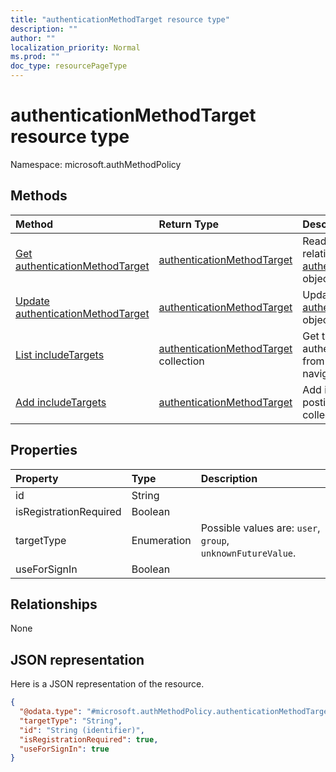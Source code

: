 ```yaml
---
title: "authenticationMethodTarget resource type"
description: ""
author: ""
localization_priority: Normal
ms.prod: ""
doc_type: resourcePageType
---
```


# authenticationMethodTarget resource type


Namespace: microsoft.authMethodPolicy



## Methods
|Method|Return Type|Description|
|:---|:---|:---|
|[Get authenticationMethodTarget](../api/microsoft.authmethodpolicy-authenticationmethodtarget-get.md)|[authenticationMethodTarget](../resources/microsoft.authmethodpolicy-authenticationmethodtarget.md)|Read properties and relationships of the [authenticationMethodTarget](../resources/microsoft.authmethodpolicy-authenticationmethodtarget.md) object.|
|[Update authenticationMethodTarget](../api/microsoft.authmethodpolicy-authenticationmethodtarget-update.md)|[authenticationMethodTarget](../resources/microsoft.authmethodpolicy-authenticationmethodtarget.md)|Update the properties of a [authenticationMethodTarget](../resources/microsoft.authmethodpolicy-authenticationmethodtarget.md) object.|
|[List includeTargets](../api/microsoft.authmethodpolicy-authenticationmethodconfiguration-list-includetargets.md)|[authenticationMethodTarget](../resources/microsoft.authmethodpolicy-authenticationmethodtarget.md) collection|Get the authenticationMethodTargets from the includeTargets navigation property.|
|[Add includeTargets](../api/microsoft.authmethodpolicy-authenticationmethodconfiguration-post-includetargets.md)|[authenticationMethodTarget](../resources/microsoft.authmethodpolicy-authenticationmethodtarget.md)|Add includeTargets by posting to the includeTargets collection.|

## Properties
|Property|Type|Description|
|:---|:---|:---|
|id|String||
|isRegistrationRequired|Boolean||
|targetType|Enumeration| Possible values are: `user`, `group`, `unknownFutureValue`.|
|useForSignIn|Boolean||

## Relationships
None

## JSON representation
Here is a JSON representation of the resource.
<!-- {
  "blockType": "resource",
  "keyProperty": "id",
  "@odata.type": "microsoft.authMethodPolicy.authenticationMethodTarget",
  "baseType": "",
  "openType": false
}
-->
``` json
{
  "@odata.type": "#microsoft.authMethodPolicy.authenticationMethodTarget",
  "targetType": "String",
  "id": "String (identifier)",
  "isRegistrationRequired": true,
  "useForSignIn": true
}
```


